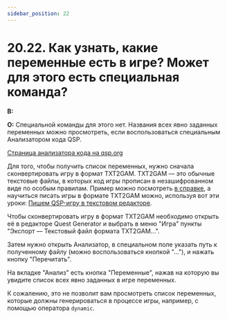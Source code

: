 ```yaml
---
sidebar_position: 22
---
```


# 20.22. Как узнать, какие переменные есть в игре? Может для этого есть специальная команда?
<!-- [:faq_20_22] -->
<!-- переместить данный вопрос в раздел изыски и тонкости -->

**В:**    

**О:**
Специальной команды для этого нет. Названия всех явно заданных переменных можно просмотреть, если воспользоваться специальным Анализатором кода QSP.

[Страница анализатора кода на qsp.org](https://qsp.org/index.php?option=com_agora&task=topic&id=365&Itemid=57)

Для того, чтобы получить список переменных, нужно сначала сконвертировать игру в формат TXT2GAM. TXT2GAM — это обычные текстовые файлы, в которых код игры прописан в незашифрованном виде по особым правилам. Пример можно посмотреть [в справке](https://wiki.qsp.org/help:txt2gam), а научиться писать игры в формате TXT2GAM можно, используя вот эти уроки: [Пишем QSP-игру в текстовом редакторе](../../../informarch/txtgam/text_editor.md).

Чтобы сконвертировать игру в формат TXT2GAM необходимо открыть её в редакторе Quest Generator и выбрать в меню "Игра" пункты "Экспорт — Текстовый файл формата TXT2GAM...".

Затем нужно открыть Анализатор, в специальном поле указать путь к полученному файлу (можно воспользоваться кнопкой "..."), и нажать кнопку "Перечитать".

На вкладке "Анализ" есть кнопка "Переменные", нажав на которую вы увидите список всех явно заданных в игре переменных.

К сожалению, это не позволит вам просмотреть список переменных, которые должны генерироваться в процессе игры, например, с помощью оператора `dynamic`.
